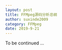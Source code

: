 ```yaml
---
layout: post
title: FFMpeg源码分析总纲
author: suxinde2009
category: FFMpeg
date: 2019-9-21
---
```


To be continued ...
